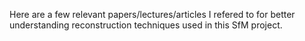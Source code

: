Here are a few relevant papers/lectures/articles I refered to for better understanding reconstruction techniques used in this SfM project.
